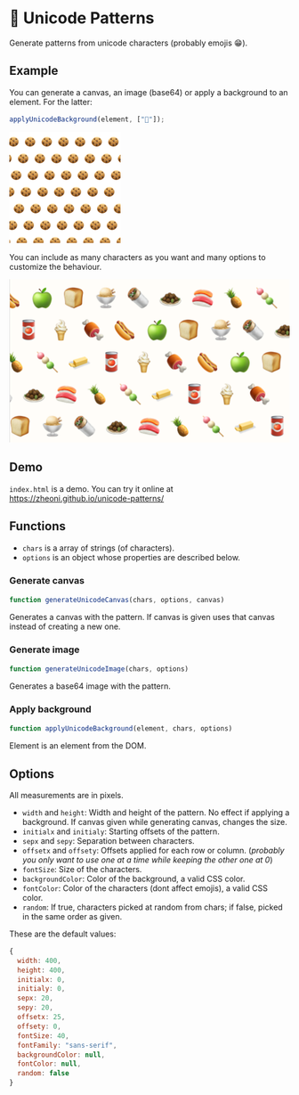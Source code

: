 # 🥑 Unicode Patterns

Generate patterns from unicode characters (probably emojis 😁).

## Example

You can generate a canvas, an image (base64) or apply a background to an element. For the latter:

```js
applyUnicodeBackground(element, ["🍪"]);
```

![Image of cookie pattern](./examplecookie.png)

You can include as many characters as you want and many options to customize the behaviour.

![Image of food pattern](examplefood.png)

## Demo

`index.html` is a demo. You can try it online at <https://zheoni.github.io/unicode-patterns/>

## Functions

- `chars` is a array of strings (of characters).
- `options` is an object whose properties are described below.

### Generate canvas

```js
function generateUnicodeCanvas(chars, options, canvas)
```

Generates a canvas with the pattern. If canvas is given uses that canvas instead of creating a new one.

### Generate image

```js
function generateUnicodeImage(chars, options)
```

Generates a base64 image with the pattern.

### Apply background

```js
function applyUnicodeBackground(element, chars, options)
```

Element is an element from the DOM.

## Options

All measurements are in pixels.

- `width` and `height`: Width and height of the pattern. No effect if applying a background. If canvas given while generating canvas, changes the size.
- `initialx` and `initialy`: Starting offsets of the pattern.
- `sepx` and `sepy`: Separation between characters.
- `offsetx` and `offsety`: Offsets applied for each row or column. (*probably you only want to use one at a time while keeping the other one at 0*)
- `fontSize`: Size of the characters.
- `backgroundColor`: Color of the background, a valid CSS color.
- `fontColor`: Color of the characters (dont affect emojis), a valid CSS color.
- `random`: If true, characters picked at random from chars; if false, picked in the same order as given.

These are the default values:

```js
{
  width: 400,
  height: 400,
  initialx: 0,
  initialy: 0,
  sepx: 20,
  sepy: 20,
  offsetx: 25,
  offsety: 0,
  fontSize: 40,
  fontFamily: "sans-serif",
  backgroundColor: null,
  fontColor: null,
  random: false
}
```

